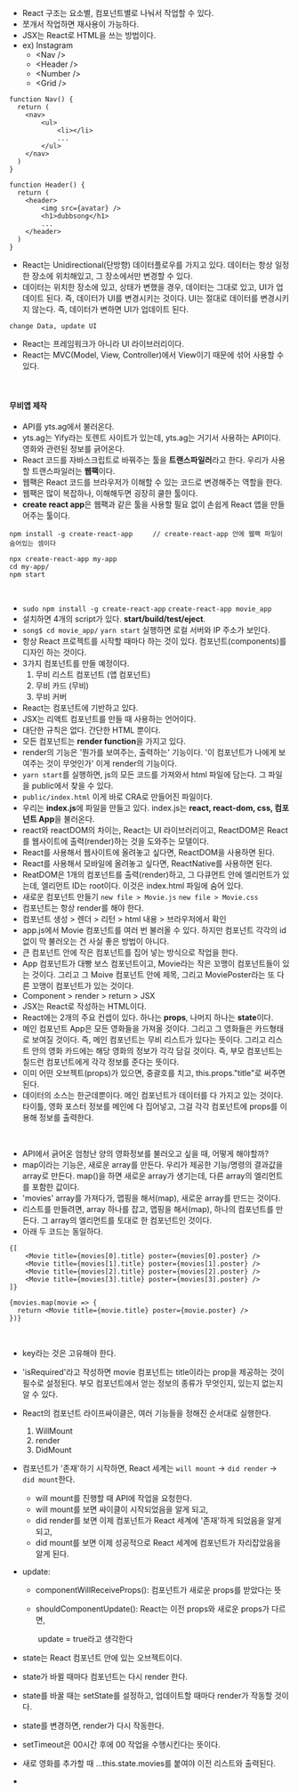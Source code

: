 - React 구조는 요소별, 컴포넌트별로 나눠서 작업할 수 있다.
- 쪼개서 작업하면 재사용이 가능하다.
- JSX는 React로 HTML을 쓰는 방법이다.
- ex) Instagram
  - \<Nav />
  - \<Header />
  - \<Number />
  - \<Grid />

```react
function Nav() {
  return (
  	<nav>
    	<ul>
      		<li></li>
          	...
      	</ul>
    </nav>
  )
}

function Header() {
  return (
  	<header>
    	<img src={avatar} />
      	<h1>dubbsong</h1>
      	...
    </header>
  )
}
```

- React는 Unidirectional(단방향) 데이터플로우를 가지고 있다. 데이터는 항상 일정한 장소에 위치해있고, 그 장소에서만 변경할 수 있다.
- 데이터는 위치한 장소에 있고, 상태가 변했을 경우, 데이터는 그대로 있고, UI가 업데이트 된다. 즉, 데이터가 UI를 변경시키는 것이다. UI는 절대로 데이터를 변경시키지 않는다. 즉, 데이터가 변하면 UI가 업데이트 된다.

`change Data, update UI`

- React는 프레임워크가 아니라 UI 라이브러리이다.
- React는 MVC(Model, View, Controller)에서 View이기 때문에 섞어 사용할 수 있다.

<br>

#### 무비앱 제작

- API를 yts.ag에서 불러온다.
- yts.ag는 Yify라는 토렌트 사이트가 있는데, yts.ag는 거기서 사용하는 API이다. 영화와 관련된 정보를 긁어온다.
- React 코드를 자바스크립트로 바꿔주는 툴을 **트랜스파일러**라고 한다. 우리가 사용할 트랜스파일러는 **웹팩**이다.
- 웹팩은 React 코드를 브라우저가 이해할 수 있는 코드로 변경해주는 역할을 한다.
- 웹팩은 많이 복잡하나, 이해해두면 굉장히 쿨한 툴이다.
- **create react app**은 웹팩과 같은 툴을 사용할 필요 없이 손쉽게 React 앱을 만들어주는 툴이다.

```react
npm install -g create-react-app		// create-react-app 안에 웹팩 파일이 숨어있는 셈이다

npx create-react-app my-app
cd my-app/
npm start
```

<br>

- `sudo npm install -g create-react-app`
  `create-react-app movie_app`
- 설치하면 4개의 script가 있다. **start/build/test/eject**.
- `song$ cd movie_app/`
  `yarn start` 실행하면 로컬 서버와 IP 주소가 보인다.
- 항상 React 프로젝트를 시작할 때마다 하는 것이 있다. 컴포넌트(components)를 디자인 하는 것이다.
- 3가지 컴포넌트를 만들 예정이다.
  1. 무비 리스트 컴포넌트 (앱 컴포넌트)
  2. 무비 카드 (무비)
  3. 무비 커버
- React는 컴포넌트에 기반하고 있다.
- JSX는 리액트 컴포넌트를 만들 때 사용하는 언어이다.
- 대단한 규칙은 없다. 간단한 HTML 뿐이다.
- 모든 컴포넌트는 **render function**을 가지고 있다.
- render의 기능은 '뭔가를 보여주는, 출력하는' 기능이다. '이 컴포넌트가 나에게 보여주는 것이 무엇인가' 이게 render의 기능이다.
- `yarn start`를 실행하면, js의 모든 코드를 가져와서 html 파일에 담는다. 그 파일을 public에서 찾을 수 있다.
- `public/index.html` 이게 바로 CRA로 만들어진 파일이다.
- 우리는 **index.js**에 파일을 만들고 있다. index.js는 **react, react-dom, css, 컴포넌트 App**을 불러온다.
- react와 reactDOM의 차이는, React는 UI 라이브러리이고, ReactDOM은 React를 웹사이트에 출력(render)하는 것을 도와주는 모델이다.
- React를 사용해서 웹사이트에 올려놓고 싶다면, ReactDOM을 사용하면 된다.
- React를 사용해서 모바일에 올려놓고 싶다면, ReactNative를 사용하면 된다.
- ReatDOM은 1개의 컴포넌트를 출력(render)하고, 그 다큐먼트 안에 엘리먼트가 있는데, 엘리먼트 ID는 root이다. 이것은 index.html 파일에 숨어 있다.
- 새로운 컴포넌트 만들기
  `new file > Movie.js`
  `new file > Movie.css`
- 컴포넌트는 항상 render를 해야 한다.
- 컴포넌트 생성 > 렌더 > 리턴 > html 내용 > 브라우저에서 확인
- app.js에서 Movie 컴포넌트를 여러 번 불러올 수 있다. 하지만 컴포넌트 각각의 id 없이 막 불러오는 건 사실 좋은 방법이 아니다.
- 큰 컴포넌트 안에 작은 컴포넌트를 집어 넣는 방식으로 작업을 한다.
- App 컴포넌트가 대빵 보스 컴포넌트이고, Movie라는 작은 꼬맹이 컴포넌트들이 있는 것이다. 그리고 그 Moive 컴포넌트 안에 제목, 그리고 MoviePoster라는 또 다른 꼬맹이 컴포넌트가 있는 것이다.
- Component > render > return > JSX
- JSX는 React로 작성하는 HTML이다.
- React에는 2개의 주요 컨셉이 있다. 하나는 **props**, 나머지 하나는 **state**이다.
- 메인 컴포넌트 App은 모든 영화들을 가져올 것이다. 그리고 그 영화들은 카드형태로 보여질 것이다. 즉, 메인 컴포넌트는 무비 리스트가 있다는 뜻이다. 그리고 리스트 안의 영화 카드에는 해당 영화의 정보가 각각 담길 것이다. 즉, 부모 컴포넌트는 칠드런 컴포넌트에게 각각 정보를 준다는 뜻이다. 
- 이미 어떤 오브젝트(props)가 있으면, 중괄호를 치고, this.props."title"로 써주면 된다.
- 데이터의 소스는 한군데뿐이다. 메인 컴포넌트가 데이터를 다 가지고 있는 것이다. 타이틀, 영화 포스터 정보를 메인에 다 집어넣고, 그걸 각각 컴포넌트에 props를 이용해 정보를 출력한다.

<br>

- API에서 긁어온 엄청난 양의 영화정보를 불러오고 싶을 때, 어떻게 해야할까?
- map이라는 기능은, 새로운 array를 만든다. 우리가 제공한 기능/명령의 결과값을 array로 만든다. map()을 하면 새로운 array가 생기는데, 다른 array의 엘리먼트를 포함한 값이다.
- 'movies' array를 가져다가, 맵핑을 해서(map), 새로운 array를 만드는 것이다.
- 리스트를 만들려면, array 하나를 잡고, 맵핑을 해서(map), 하나의 컴포넌트를 만든다. 그 array의 엘리먼트를 토대로 한 컴포넌트인 것이다.
- 아래 두 코드는 동일하다.

```react
{[
	<Movie title={movies[0].title} poster={movies[0].poster} />
	<Movie title={movies[1].title} poster={movies[1].poster} />
	<Movie title={movies[2].title} poster={movies[2].poster} />
	<Movie title={movies[3].title} poster={movies[3].poster} />
]}
```

```react
{movies.map(movie => {
  return <Movie title={movie.title} poster={movie.poster} />
})}
```

<br>

- key라는 것은 고유해야 한다.

- 'isRequired'라고 작성하면 movie 컴포넌트는 title이라는 prop을 제공하는 것이 필수로 설정된다. 부모 컴포넌트에서 얻는 정보의 종류가 무엇인지, 있는지 없는지 알 수 있다.

- React의 컴포넌트 라이프싸이클은, 여러 기능들을 정해진 순서대로 실행한다.

  1. WillMount
  2. render
  3. DidMount

- 컴포넌트가 '존재'하기 시작하면, React 세계는 `will mount` -> `did render` -> `did mount`한다.

  - will mount를 진행할 때 API에 작업을 요청한다.
  - will mount를 보면 싸이클이 시작되었음을 알게 되고,
  - did render를 보면 이제 컴포넌트가 React 세계에 '존재'하게 되었음을 알게 되고,
  - did mount를 보면 이제 성공적으로 React 세계에 컴포넌트가 자리잡았음을 알게 된다.

- update:

  - componentWillReceiveProps(): 컴포넌트가 새로운 props를 받았다는 뜻

  - shouldComponentUpdate(): React는 이전 props와 새로운 props가 다르면,

    ​							update = true라고 생각한다

- state는 React 컴포넌트 안에 있는 오브젝트이다.

- state가 바뀔 때마다 컴포넌트는 다시 render 한다.

- state를 바꿀 때는 setState를 설정하고, 업데이트할 때마다 render가 작동할 것이다.

- state를 변경하면, render가 다시 작동한다.

- setTimeout은 00시간 후에 00 작업을 수행시킨다는 뜻이다.

- 새로 영화를 추가할 때 ...this.state.movies를 붙여야 이전 리스트와 출력된다.

- ​